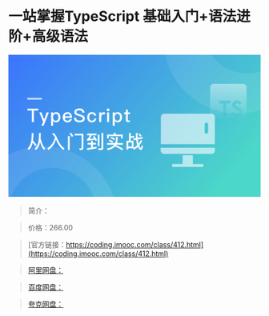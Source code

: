 # 一站掌握TypeScript 基础入门+语法进阶+高级语法

![img](../../assets/5fce0ffa09c1ba3d05400304.png)

> 简介：

> 价格：266.00

> [官方链接：https://coding.imooc.com/class/412.html](https://coding.imooc.com/class/412.html)

> [阿里网盘：]()

> [百度网盘：]()

> [夸克网盘：]()
